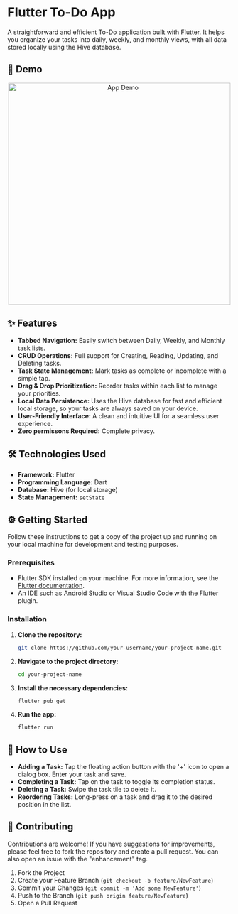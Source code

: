 # Flutter To-Do App

A straightforward and efficient To-Do application built with Flutter. It helps you organize your tasks into daily, weekly, and monthly views, with all data stored locally using the Hive database.

## 🎥 Demo

<p align="center">
<img src=".lib/assets/demo.gif" alt="App Demo" width="500"/>
</p>

## ✨ Features

*   **Tabbed Navigation:** Easily switch between Daily, Weekly, and Monthly task lists.
*   **CRUD Operations:** Full support for Creating, Reading, Updating, and Deleting tasks.
*   **Task State Management:** Mark tasks as complete or incomplete with a simple tap.
*   **Drag & Drop Prioritization:** Reorder tasks within each list to manage your priorities.
*   **Local Data Persistence:** Uses the Hive database for fast and efficient local storage, so your tasks are always saved on your device.
*   **User-Friendly Interface:** A clean and intuitive UI for a seamless user experience.
*   **Zero permissons Required:** Complete privacy.

## 🛠️ Technologies Used

*   **Framework:** Flutter
*   **Programming Language:** Dart
*   **Database:** Hive (for local storage)
*   **State Management:** `setState`

## ⚙️ Getting Started

Follow these instructions to get a copy of the project up and running on your local machine for development and testing purposes.

### Prerequisites

*   Flutter SDK installed on your machine. For more information, see the [Flutter documentation](https://flutter.dev/docs/get-started/install).
*   An IDE such as Android Studio or Visual Studio Code with the Flutter plugin.

### Installation

1.  **Clone the repository:**
    ```sh
    git clone https://github.com/your-username/your-project-name.git
    ```
2.  **Navigate to the project directory:**
    ```sh
    cd your-project-name
    ```
3.  **Install the necessary dependencies:**
    ```sh
    flutter pub get
    ```
4.  **Run the app:**
    ```sh
    flutter run
    ```

## 🚀 How to Use

*   **Adding a Task:** Tap the floating action button with the '+' icon to open a dialog box. Enter your task and save.
*   **Completing a Task:** Tap on the task to toggle its completion status.
*   **Deleting a Task:** Swipe the task tile to delete it.
*   **Reordering Tasks:** Long-press on a task and drag it to the desired position in the list.

## 🤝 Contributing

Contributions are welcome! If you have suggestions for improvements, please feel free to fork the repository and create a pull request. You can also open an issue with the "enhancement" tag.

1.  Fork the Project
2.  Create your Feature Branch (`git checkout -b feature/NewFeature`)
3.  Commit your Changes (`git commit -m 'Add some NewFeature'`)
4.  Push to the Branch (`git push origin feature/NewFeature`)
5.  Open a Pull Request

